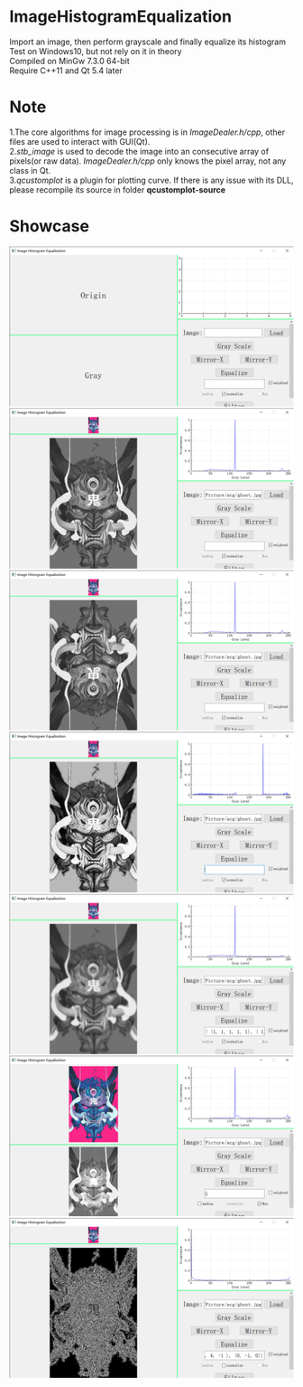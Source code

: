 # ImageHistogramEqualization
Import an image, then perform grayscale and finally equalize its histogram
<br/>
Test on Windows10, but not rely on it in theory<br/>
Compiled on MinGw 7.3.0 64-bit<br/>
Require C++11 and Qt 5.4 later<br/>

# Note
1.The core algorithms for image processing is in *ImageDealer.h/cpp*, other files are used to interact with GUI(Qt).<br/>
2.*stb_image* is used to decode the image into an consecutive array of pixels(or raw data). *ImageDealer.h/cpp* only knows the pixel array, not any class in Qt.<br/>
3.*qcustomplot* is a plugin for plotting curve. If there is any issue with its DLL, please recompile its source in folder **qcustomplot-source**<br/>

# Showcase
![UI](Showcases/SecondUI.png)
![gray](Showcases/gray.png)
![Mirror-Y](Showcases/Mirror-Y.png)
![Equalize](Showcases/Equalize.png)
![5x5_weight_by_5_times](Showcases/5x5_weight_by_5_times.png)
![5_max](Showcases/5_max.png)
![3x3_laplace](Showcases/3x3_laplace.png)
